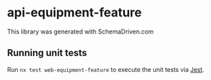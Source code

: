 
# api-equipment-feature

This library was generated with SchemaDriven.com

## Running unit tests

Run `nx test web-equipment-feature` to execute the unit tests via [Jest](https://jestjs.io).

